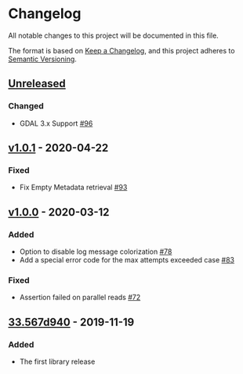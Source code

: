 # Changelog
All notable changes to this project will be documented in this file.

The format is based on [Keep a Changelog](https://keepachangelog.com/en/1.0.0/),
and this project adheres to [Semantic Versioning](https://semver.org/spec/v2.0.0.html).

## [Unreleased]

### Changed
- GDAL 3.x Support [#96](https://github.com/geotrellis/gdal-warp-bindings/pull/96)

## [v1.0.1] - 2020-04-22
### Fixed
- Fix Empty Metadata retrieval [#93](https://github.com/geotrellis/gdal-warp-bindings/pull/93)

## [v1.0.0] - 2020-03-12
### Added
- Option to disable log message colorization [#78](https://github.com/geotrellis/gdal-warp-bindings/issues/78)
- Add a special error code for the max attempts exceeded case [#83](https://github.com/geotrellis/gdal-warp-bindings/issues/83)

### Fixed
- Assertion failed on parallel reads [#72](https://github.com/geotrellis/gdal-warp-bindings/issues/72)

## [33.567d940] - 2019-11-19
### Added
- The first library release

[Unreleased]: https://github.com/geotrellis/gdal-warp-bindings/compare/v1.0.1...HEAD
[v1.0.1]: https://github.com/geotrellis/gdal-warp-bindings/compare/v1.0.0...v1.0.1
[v1.0.0]: https://github.com/geotrellis/gdal-warp-bindings/compare/567d940706b08860f99492713ce706c3be02c33e...v1.0.0
[33.567d940]: https://github.com/geotrellis/gdal-warp-bindings/compare/0cc769caa6a9d179fae4dfa0aca8e291b64bbdb0...567d940706b08860f99492713ce706c3be02c33e
